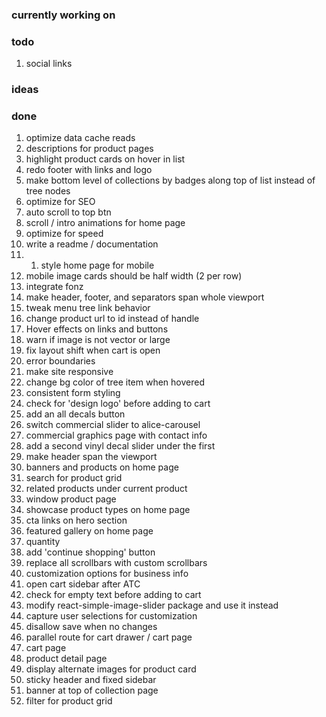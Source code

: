 ### currently working on

### todo

1. social links

### ideas

### done

1. optimize data cache reads
2. descriptions for product pages
3. highlight product cards on hover in list
4. redo footer with links and logo
5. make bottom level of collections by badges along top of list instead of tree nodes
6. optimize for SEO
7. auto scroll to top btn
8. scroll / intro animations for home page
9. optimize for speed
10. write a readme / documentation
11. 1. style home page for mobile
12. mobile image cards should be half width (2 per row)
13. integrate fonz
14. make header, footer, and separators span whole viewport
15. tweak menu tree link behavior
16. change product url to id instead of handle
17. Hover effects on links and buttons
18. warn if image is not vector or large
19. fix layout shift when cart is open
20. error boundaries
21. make site responsive
22. change bg color of tree item when hovered
23. consistent form styling
24. check for 'design logo' before adding to cart
25. add an all decals button
26. switch commercial slider to alice-carousel
27. commercial graphics page with contact info
28. add a second vinyl decal slider under the first
29. make header span the viewport
30. banners and products on home page
31. search for product grid
32. related products under current product
33. window product page
34. showcase product types on home page
35. cta links on hero section
36. featured gallery on home page
37. quantity
38. add 'continue shopping' button
39. replace all scrollbars with custom scrollbars
40. customization options for business info
41. open cart sidebar after ATC
42. check for empty text before adding to cart
43. modify react-simple-image-slider package and use it instead
44. capture user selections for customization
45. disallow save when no changes
46. parallel route for cart drawer / cart page
47. cart page
48. product detail page
49. display alternate images for product card
50. sticky header and fixed sidebar
51. banner at top of collection page
52. filter for product grid
